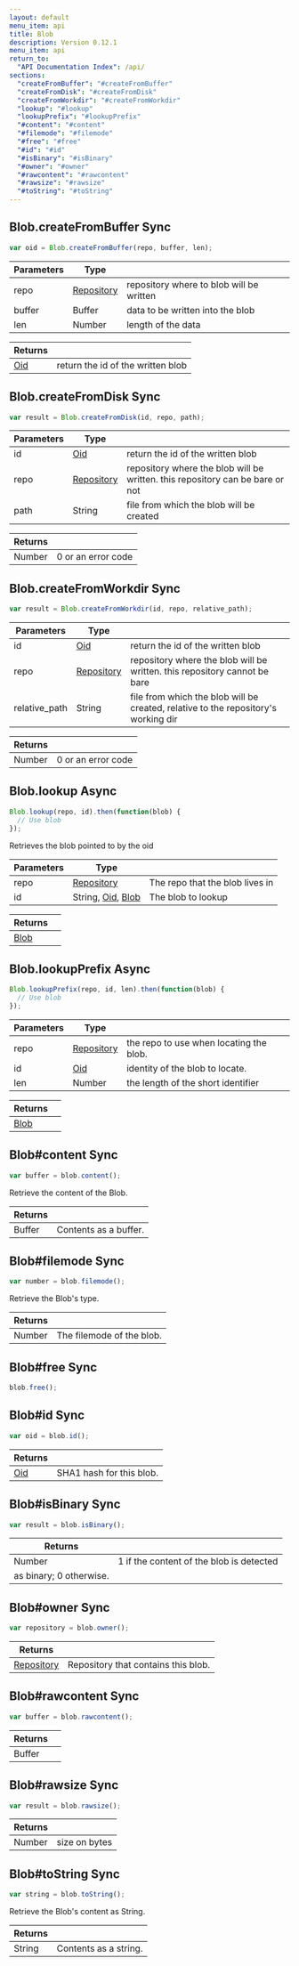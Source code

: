 ```yaml
---
layout: default
menu_item: api
title: Blob
description: Version 0.12.1
menu_item: api
return_to:
  "API Documentation Index": /api/
sections:
  "createFromBuffer": "#createFromBuffer"
  "createFromDisk": "#createFromDisk"
  "createFromWorkdir": "#createFromWorkdir"
  "lookup": "#lookup"
  "lookupPrefix": "#lookupPrefix"
  "#content": "#content"
  "#filemode": "#filemode"
  "#free": "#free"
  "#id": "#id"
  "#isBinary": "#isBinary"
  "#owner": "#owner"
  "#rawcontent": "#rawcontent"
  "#rawsize": "#rawsize"
  "#toString": "#toString"
---
```


## <a name="createFromBuffer"></a><span>Blob.</span>createFromBuffer <span class="tags"><span class="sync">Sync</span></span>

```js
var oid = Blob.createFromBuffer(repo, buffer, len);
```

| Parameters | Type |   |
| --- | --- | --- |
| repo | [Repository](/api/repository/) | repository where to blob will be written |
| buffer | Buffer | data to be written into the blob |
| len | Number | length of the data |

| Returns |  |
| --- | --- |
| [Oid](/api/oid/) | return the id of the written blob |

## <a name="createFromDisk"></a><span>Blob.</span>createFromDisk <span class="tags"><span class="sync">Sync</span></span>

```js
var result = Blob.createFromDisk(id, repo, path);
```

| Parameters | Type |   |
| --- | --- | --- |
| id | [Oid](/api/oid/) | return the id of the written blob |
| repo | [Repository](/api/repository/) | repository where the blob will be written. this repository can be bare or not |
| path | String | file from which the blob will be created |

| Returns |  |
| --- | --- |
| Number |  0 or an error code |

## <a name="createFromWorkdir"></a><span>Blob.</span>createFromWorkdir <span class="tags"><span class="sync">Sync</span></span>

```js
var result = Blob.createFromWorkdir(id, repo, relative_path);
```

| Parameters | Type |   |
| --- | --- | --- |
| id | [Oid](/api/oid/) | return the id of the written blob |
| repo | [Repository](/api/repository/) | repository where the blob will be written. this repository cannot be bare |
| relative_path | String | file from which the blob will be created, relative to the repository's working dir |

| Returns |  |
| --- | --- |
| Number |  0 or an error code |

## <a name="lookup"></a><span>Blob.</span>lookup <span class="tags"><span class="async">Async</span></span>

```js
Blob.lookup(repo, id).then(function(blob) {
  // Use blob
});
```

Retrieves the blob pointed to by the oid

| Parameters | Type |   |
| --- | --- | --- |
| repo | [Repository](/api/repository/) | The repo that the blob lives in |
| id | String, [Oid](/api/oid/), [Blob](/api/blob/) | The blob to lookup |

| Returns |  |
| --- | --- |
| [Blob](/api/blob/) |  |

## <a name="lookupPrefix"></a><span>Blob.</span>lookupPrefix <span class="tags"><span class="async">Async</span></span>

```js
Blob.lookupPrefix(repo, id, len).then(function(blob) {
  // Use blob
});
```

| Parameters | Type |   |
| --- | --- | --- |
| repo | [Repository](/api/repository/) | the repo to use when locating the blob. |
| id | [Oid](/api/oid/) | identity of the blob to locate. |
| len | Number | the length of the short identifier |

| Returns |  |
| --- | --- |
| [Blob](/api/blob/) |  |

## <a name="content"></a><span>Blob#</span>content <span class="tags"><span class="sync">Sync</span></span>

```js
var buffer = blob.content();
```

Retrieve the content of the Blob.

| Returns |  |
| --- | --- |
| Buffer | Contents as a buffer. |

## <a name="filemode"></a><span>Blob#</span>filemode <span class="tags"><span class="sync">Sync</span></span>

```js
var number = blob.filemode();
```

Retrieve the Blob's type.

| Returns |  |
| --- | --- |
| Number | The filemode of the blob. |

## <a name="free"></a><span>Blob#</span>free <span class="tags"><span class="sync">Sync</span></span>

```js
blob.free();
```

## <a name="id"></a><span>Blob#</span>id <span class="tags"><span class="sync">Sync</span></span>

```js
var oid = blob.id();
```

| Returns |  |
| --- | --- |
| [Oid](/api/oid/) |  SHA1 hash for this blob. |

## <a name="isBinary"></a><span>Blob#</span>isBinary <span class="tags"><span class="sync">Sync</span></span>

```js
var result = blob.isBinary();
```

| Returns |  |
| --- | --- |
| Number |  1 if the content of the blob is detected
 as binary; 0 otherwise. |

## <a name="owner"></a><span>Blob#</span>owner <span class="tags"><span class="sync">Sync</span></span>

```js
var repository = blob.owner();
```

| Returns |  |
| --- | --- |
| [Repository](/api/repository/) |  Repository that contains this blob. |

## <a name="rawcontent"></a><span>Blob#</span>rawcontent <span class="tags"><span class="sync">Sync</span></span>

```js
var buffer = blob.rawcontent();
```

| Returns |  |
| --- | --- |
| Buffer |  |

## <a name="rawsize"></a><span>Blob#</span>rawsize <span class="tags"><span class="sync">Sync</span></span>

```js
var result = blob.rawsize();
```

| Returns |  |
| --- | --- |
| Number |  size on bytes |

## <a name="toString"></a><span>Blob#</span>toString <span class="tags"><span class="sync">Sync</span></span>

```js
var string = blob.toString();
```

Retrieve the Blob's content as String.

| Returns |  |
| --- | --- |
| String | Contents as a string. |

